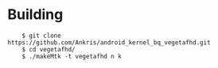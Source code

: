 Building
===================

        $ git clone https://github.com/Ankris/android_kernel_bq_vegetafhd.git
        $ cd vegetafhd/
        $ ./makeMtk -t vegetafhd n k
